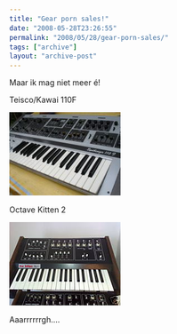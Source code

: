 ```yaml
---
title: "Gear porn sales!"
date: "2008-05-28T23:26:55"
permalink: "2008/05/28/gear-porn-sales/"
tags: ["archive"]
layout: "archive-post"
---
```

Maar ik mag niet meer é!

Teisco/Kawai 110F

[![](/images/blog/2008/05/e939_2.jpg "Teisco 110f")](http://cgi.ebay.de/TEISCO-KAWAI-110F-analog-mono-synthesizer-RARE_W0QQitemZ380032138650QQcmdZViewItemQQssPageNameZRSS:B:SRCH:DE:101)

Octave Kitten 2

[![](/images/blog/2008/05/fc91_2.jpg "Octave Kitten")](http://cgi.benl.ebay.be/Octave-Kitten-2-very-rare-Arp-Moog-type-monosynth_W0QQitemZ250252925826QQcmdZViewItemQQssPageNameZRSS:B:SRCH:BE:101)

Aaarrrrrrgh….
